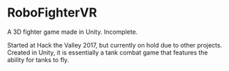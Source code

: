 # RoboFighterVR
A 3D fighter game made in Unity. Incomplete.

Started at Hack the Valley 2017, but currently on hold due to other projects. Created in Unity, it is essentially a tank combat game that features the ability for tanks to fly.
